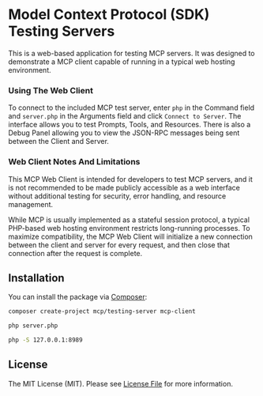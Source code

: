 # Model Context Protocol (SDK) Testing Servers

This is a web-based application for testing MCP servers. It was designed to demonstrate a MCP client capable of running in a typical web hosting environment.

### Using The Web Client

To connect to the included MCP test server, enter `php` in the Command field and `server.php` in the Arguments field and click `Connect to Server`. The interface allows you to test Prompts, Tools, and Resources. There is also a Debug Panel allowing you to view the JSON-RPC messages being sent between the Client and Server.

### Web Client Notes And Limitations

This MCP Web Client is intended for developers to test MCP servers, and it is not recommended to be made publicly accessible as a web interface without additional testing for security, error handling, and resource management.

While MCP is usually implemented as a stateful session protocol, a typical PHP-based web hosting environment restricts long-running processes. To maximize compatibility, the MCP Web Client will initialize a new connection between the client and server for every request, and then close that connection after the request is complete.

## Installation

You can install the package via [Composer](https://getcomposer.org/):

```bash
composer create-project mcp/testing-server mcp-client
```

```bash
php server.php
```

```bash
php -S 127.0.0.1:8989
```

## License

The MIT License (MIT). Please see [License File](LICENSE) for more information.
